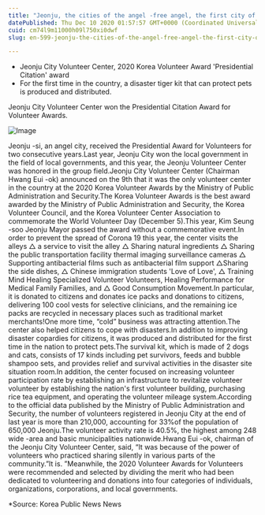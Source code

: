 ```yaml
---
title: "Jeonju, the cities of the angel -free angel, the first city of Korean volunteer city"
datePublished: Thu Dec 10 2020 01:57:57 GMT+0000 (Coordinated Universal Time)
cuid: cm74l9m11000h09l750xi0dwf
slug: en-599-jeonju-the-cities-of-the-angel-free-angel-the-first-city-of-korean-volunteer-city

---
```



- Jeonju City Volunteer Center, 2020 Korea Volunteer Award 'Presidential Citation' award
- For the first time in the country, a disaster tiger kit that can protect pets is produced and distributed.

Jeonju City Volunteer Center won the Presidential Citation Award for Volunteer Awards.

![Image](https://cdn.hashnode.com/res/hashnode/image/upload/v1739526670159/bf6e2973-0246-4406-803e-41eacd5f4658.jpeg)

Jeonju -si, an angel city, received the Presidential Award for Volunteers for two consecutive years.Last year, Jeonju City won the local government in the field of local governments, and this year, the Jeonju Volunteer Center was honored in the group field.Jeonju City Volunteer Center (Chairman Hwang Eui -ok) announced on the 9th that it was the only volunteer center in the country at the 2020 Korea Volunteer Awards by the Ministry of Public Administration and Security.The Korea Volunteer Awards is the best award awarded by the Ministry of Public Administration and Security, the Korea Volunteer Council, and the Korea Volunteer Center Association to commemorate the World Volunteer Day (December 5).This year, Kim Seung -soo Jeonju Mayor passed the award without a commemorative event.In order to prevent the spread of Corona 19 this year, the center visits the alleys △ a service to visit the alley △ Sharing natural ingredients △ Sharing the public transportation facility thermal imaging surveillance cameras △ Supporting antibacterial films such as antibacterial film support △Sharing the side dishes, △ Chinese immigration students 'Love of Love', △ Training Mind Healing Specialized Volunteer Volunteers, Healing Performance for Medical Family Families, and △ Good Consumption Movement.In particular, it is donated to citizens and donates ice packs and donations to citizens, delivering 100 cool vests for selective clinicians, and the remaining ice packs are recycled in necessary places such as traditional market merchants!One more time, “cold” business was attracting attention.The center also helped citizens to cope with disasters.In addition to improving disaster copardies for citizens, it was produced and distributed for the first time in the nation to protect pets.The survival kit, which is made of 2 dogs and cats, consists of 17 kinds including pet survivors, feeds and bubble shampoo sets, and provides relief and survival activities in the disaster site situation room.In addition, the center focused on increasing volunteer participation rate by establishing an infrastructure to revitalize volunteer volunteer by establishing the nation's first volunteer building, purchasing rice tea equipment, and operating the volunteer mileage system.According to the official data published by the Ministry of Public Administration and Security, the number of volunteers registered in Jeonju City at the end of last year is more than 210,000, accounting for 33%of the population of 650,000 Jeonju.The volunteer activity rate is 40.5%, the highest among 248 wide -area and basic municipalities nationwide.Hwang Eui -ok, chairman of the Jeonju City Volunteer Center, said, “It was because of the power of volunteers who practiced sharing silently in various parts of the community.”It is. ”Meanwhile, the 2020 Volunteer Awards for Volunteers were recommended and selected by dividing the merit who had been dedicated to volunteering and donations into four categories of individuals, organizations, corporations, and local governments.

*Source: Korea Public News News
